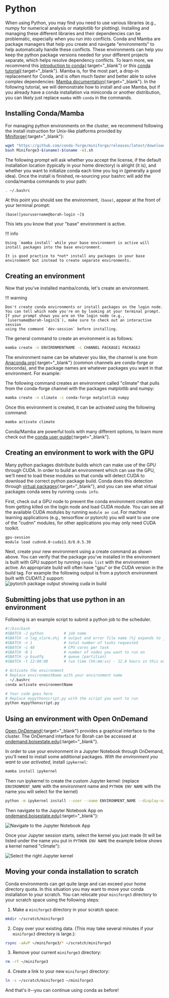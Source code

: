 # Python

When using Python, you may find you need to use various libraries (e.g., numpy for numerical analysis or matplotlib for plotting).
Installing and managing these different libraries and their dependencies can be problematic, especially when you run into conflicts.
Conda and Mamba are package managers that help you create and navigate "environments" to help automatically handle these conflicts.
These environments can help you keep the python package versions needed for your different projects separate, which helps resolve dependency conflicts.
To learn more, we recommend this [introduction to conda](https://docs.conda.io/projects/conda/en/latest/user-guide/getting-started.html){:target="_blank"} or this [conda tutorial](https://carpentries-incubator.github.io/introduction-to-conda-for-data-scientists/){:target="_blank"}.
Mamba is, for the most part, a drop-in replacement for Conda, and is often much faster and better able to solve complex dependencies: [Mamba documentation](https://mamba.readthedocs.io){:target="_blank"}.
In the following tutorial, we will demonstrate how to install and use Mamba, but if you already have a conda installation via miniconda or another distribution, you can likely just replace `mamba` with `conda` in the commands.

## Installing Conda/Mamba

For managing python environments on the cluster, we recommend following the install instruction for Unix-like platforms provided by [Miniforge](https://github.com/conda-forge/miniforge#install){:target="_blank"}:
```bash
wget "https://github.com/conda-forge/miniforge/releases/latest/download/Miniforge3-$(uname)-$(uname -m).sh"
bash Miniforge3-$(uname)-$(uname -m).sh
```
The following prompt will ask whether you accept the license, if the default installation location (typically in your home directory) is alright (it is), and whether you want to initialize conda each time you log in (generally a good idea).
Once the install is finished, re-sourcing your bashrc will add the conda/mamba commands to your path:
```bash
. ~/.bashrc
```
At this point you should see the environment, `(base)`, appear at the front of your terminal prompt:
```
(base)[yourusername@borah-login ~]$
```

This lets you know that your "base" environment is active.

!!! info

    Using `mamba install` while your base environment is active will install packages into the base environment.

    It is good practice to *not* install any packages in your base environment but instead to create separate environments.

## Creating an environment

Now that you've installed mamba/conda, let's create an environment.

!!! warning

    Don't create conda environments or install packages on the login node.
    You can tell which node you're on by looking at your terminal prompt.
    If your prompt shows you are on the login node (e.g.,
    `[username@borah-login]$`), make sure to check out an interactive session
    using the command `dev-session` before installing.

The general command to create an environment is as follows:
```bash
mamba create -n ENVIRONMENTNAME -c CHANNEL PACKAGE1 PACKAGE2
```
The environment name can be whatever you like, the channel is one from
[Anaconda.org](https://anaconda.org/){:target="_blank"} (common channels are conda-forge or
bioconda), and the package names are whatever packages you want in that
environment. For example:

The following command creates an environment called "climate" that pulls from the conda-forge channel with the packages matplotlib and numpy:
```bash
mamba create -n climate -c conda-forge matplotlib numpy
```

Once this environment is created, it can be activated using the following command:
```bash
mamba activate climate
```

Conda/Mamba are powerful tools with many different options, to learn more check out the [conda user guide](https://docs.conda.io/projects/conda/en/latest/user-guide/index.html){:target="_blank"}.

## Creating an environment to work with the GPU

Many python packages distribute builds which can make use of the GPU through CUDA.
In order to build an environment which can use the GPU, we'll need to load these modules so that conda will detect CUDA to download the correct python package build.
Conda does this detection through [virtual packages](https://docs.conda.io/projects/conda/en/latest/user-guide/tasks/manage-virtual.html){:target="_blank"}, and you can see what virtual packages conda sees by running `conda info`.

First, check out a GPU node to prevent the conda environment creation step from getting killed on the login node and load CUDA module.
You can see all the available CUDA modules by running `module av cud`.
For machine learning applications (e.g., tensorflow or pytorch) you will want to use one of the "cudnn" modules, for other applications you may only need CUDA toolkit.
```bash
gpu-session
module load cudnn8.0-cuda11.0/8.0.5.39
```

Next, create your new environment using a create command as shown above.
You can verify that the package you've installed in the environment is built with GPU support by running `conda list` with the environment active.
An appropriate build will often have "gpu" or the CUDA version in the build tag.
For example the following output is from a pytorch environment built with CUDA11.2 support:
![pytorch package output showing cuda in build](../images/pytorch-cuda.png "pytorch package output showing cuda in build")


## Submitting jobs that use python in an environment

Following is an example script to submit a python job to the scheduler.

```bash title="conda-slurm.sh"
#!/bin/bash
#SBATCH -J python         # job name
#SBATCH -o log_slurm.o%j  # output and error file name (%j expands to jobID)
#SBATCH -n 1              # total number of tasks requested
#SBATCH -c 48             # CPU cores per task
#SBATCH -N 1              # number of nodes you want to run on
#SBATCH -p bsudfq         # queue (partition)
#SBATCH -t 12:00:00       # run time (hh:mm:ss) - 12.0 hours in this example.

# Activate the environment
# Replace environmentName with your environment name
. ~/.bashrc
conda activate environmentName

# Your code goes here
# Replace mypythonscript.py with the script you want to run
python mypythonscript.py
```

## Using an environment with Open OnDemand

[Open OnDemand](https://openondemand.org/){:target="_blank"} provides a
graphical interface to the cluster.
The OnDemand interface for Borah can be accessed at [ondemand.boisestate.edu](https://ondemand.boisestate.edu){:target="_blank"}.

In order to use your environment in a Jupyter Notebook through OnDemand, you'll
need to install some additional packages.
*With the environment you want to use activated*, install `ipykernel`:
```bash
mamba install ipykernel
```

Then run ipykernel to create the custom Jupyter kernel: (replace
        `ENVIRONMENT_NAME` with the environment name and `PYTHON ENV NAME` with
        the name you will select for the kernel)
```bash
python -m ipykernel install --user --name ENVIRONMENT_NAME --display-name "PYTHON ENV NAME"
```

Then navigate to the Jupyter Notebook App on [ondemand.boisestate.edu](https://ondemand.boisestate.edu){:target="_blank"}:

![Navigate to the Jupyter Notebook App](../images/ood-notebook.png "Navigate to the Jupyter Notebook App")

Once your Jupyter session starts, select the kernel you just made (It will be listed under the name you put in `PYTHON ENV NAME` the example below shows a kernel named "climate"):

![Select the right Jupyter kernel](../images/jupyter-kernel.png "Select the right Jupyter kernel")

## Moving your conda installation to scratch

Conda environments can get quite large and can exceed your home directory quota.
In this situation you may want to move your conda installation to your scratch.
You can relocate your `miniforge3` directory to your scratch space using the
following steps:

1. Make a `miniforge3` directory in your scratch space:
```bash
mkdir ~/scratch/miniforge3
```

2. Copy over your existing data. (This may take several minutes if your
        `miniforge3` directory is large.):
```bash
rsync -aAvP ~/miniforge3/* ~/scratch/miniforge3
```

3. Remove your current `miniforge3` directory:
```bash
rm -rf ~/miniforge3
```
4. Create a link to your new `miniforge3` directory:
```bash
ln -s ~/scratch/miniforge3 ~/miniforge3
```

And that's it--you can continue using conda as before!
